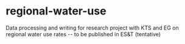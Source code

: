 # regional-water-use
Data processing and writing for research project with KTS and EG on regional water use rates -- to be published in ES&amp;T (tentative) 
